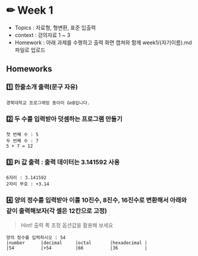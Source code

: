 # ✏ Week 1
- Topics : 자료형, 형변환, 표준 입출력
- context : 강의자료 1 ~ 3
- Homework : 아래 과제를 수행하고 출력 화면 캡쳐와 함께 week1/(자기이름).md 파일로 업로드

## Homeworks
### 1️⃣ 한줄소개 출력(문구 자유)
```
경북대학교 프로그래밍 동아리 GnB입니다.
```

### 2️⃣ 두 수를 입력받아 덧셈하는 프로그램 만들기
```
첫 번째 수 : 5
두 번째 수 : 7
5 + 7 = 12
```

### 3️⃣ Pi 값 출력 : 출력 데이터는 3.141592 사용
```
6자리 : 3.141592
2자리 부호 : +3.14
```

### 4️⃣ 양의 정수를 입력받아 이를 10진수, 8진수, 16진수로 변환해서 아래와 같이 출력해보자(각 셀은 12칸으로 고정)
> Hint! 출력 폭 조정 옵션값을 활용해 보세요
```
양의 정수를 입력하시오 : 54
|number      |decimal     |octal       |hexadecimal |
|54          |+54         |66          |36          |
```
